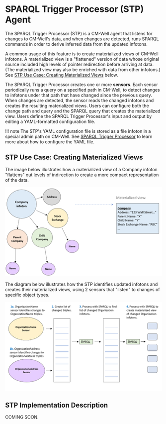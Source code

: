# SPARQL Trigger Processor (STP) Agent

The SPARQL Trigger Processor (STP) is a CM-Well agent that listens for changes to CM-Well's data, and when changes are detected, runs SPARQL commands in order to derive inferred data from the updated infotons.

A common usage of this feature is to create materialized views of CM-Well infotons. A materialized view is a "flattened" version of data whose original source included high levels of pointer redirection before arriving at data. (The materialized view may also be enriched with data from other infotons.) See [STP Use Case: Creating Materialized Views](#MaterializedViews) below.

The SPARQL Trigger Processor creates one or more  **sensors**. Each sensor periodically runs a query on a specified path in CM-Well, to detect changes to infotons under that path that have changed since the previous query. When changes are detected, the sensor reads the changed infotons and creates the resulting materialized views. Users can configure both the change path and query and the SPARQL query that creates the materialized view. Users define the SPARQL Trigger Processor's input and output by editing a YAML-formatted configuration file.

!!! note
	The STP's YAML configuration file is stored as a file infoton in a special admin path on CM-Well. See [SPARQL Trigger Processor](../Tools/Tools.UsingTheSPARQLTriggerProcessor.md) to learn more about how to configure the YAML file.

<a name="MaterializedViews"></a>
## STP Use Case: Creating Materialized Views

The image below illustrates how a materialized view of a Company infoton "flattens" out levels of indirection to create a more compact representation of the data.

![image](../../_Images/materialized-view.png)

The diagram below illustrates how the STP identifies updated infotons and creates their materialized views, using 2 sensors that "listen" to changes of specific object types.

![image](../../_Images/STP-process.png) 

## STP Implementation Description

COMING SOON.